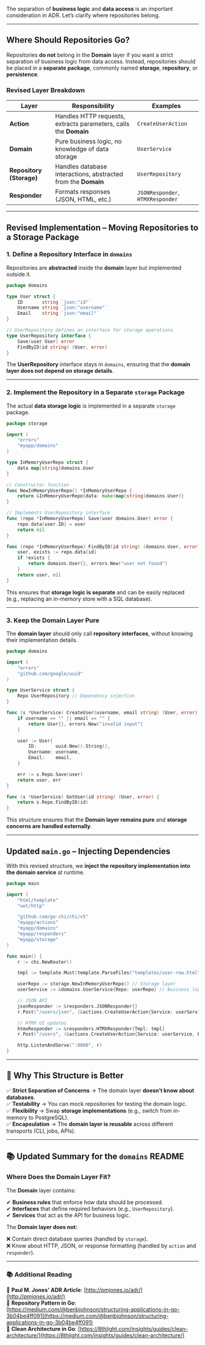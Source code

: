 The separation of **business logic** and **data access** is an important consideration in ADR. Let’s clarify where repositories belong.

---

## **Where Should Repositories Go?**
Repositories **do not** belong in the **Domain** layer if you want a strict separation of business logic from data access. Instead, repositories should be placed in a **separate package**, commonly named **storage**, **repository**, or **persistence**.

### **Revised Layer Breakdown**
| Layer                    | Responsibility                                                   | Examples                         |
|--------------------------|------------------------------------------------------------------|----------------------------------|
| **Action**               | Handles HTTP requests, extracts parameters, calls the **Domain** | `CreateUserAction`               |
| **Domain**               | Pure business logic, no knowledge of data storage                | `UserService`                    |
| **Repository (Storage)** | Handles database interactions, abstracted from the **Domain**    | `UserRepository`                 |
| **Responder**            | Formats responses (JSON, HTML, etc.)                             | `JSONResponder`, `HTMXResponder` |

---

## **Revised Implementation – Moving Repositories to a Storage Package**
### **1. Define a Repository Interface in `domains`**
Repositories are **abstracted** inside the **domain** layer but implemented outside it.

```go
package domains

type User struct {
    ID       string `json:"id"`
    Username string `json:"username"`
    Email    string `json:"email"`
}

// UserRepository defines an interface for storage operations
type UserRepository interface {
    Save(user User) error
    FindByID(id string) (User, error)
}
```

The **UserRepository** interface stays in `domains`, ensuring that the **domain layer does not depend on storage details**.

---

### **2. Implement the Repository in a Separate `storage` Package**
The actual **data storage logic** is implemented in a separate `storage` package.

```go
package storage

import (
    "errors"
    "myapp/domains"
)

type InMemoryUserRepo struct {
    data map[string]domains.User
}

// Constructor function
func NewInMemoryUserRepo() *InMemoryUserRepo {
    return &InMemoryUserRepo{data: make(map[string]domains.User)}
}

// Implements UserRepository interface
func (repo *InMemoryUserRepo) Save(user domains.User) error {
    repo.data[user.ID] = user
    return nil
}

func (repo *InMemoryUserRepo) FindByID(id string) (domains.User, error) {
    user, exists := repo.data[id]
    if !exists {
        return domains.User{}, errors.New("user not found")
    }
    return user, nil
}
```

This ensures that **storage logic is separate** and can be easily replaced (e.g., replacing an in-memory store with a SQL database).

---

### **3. Keep the Domain Layer Pure**
The **domain layer** should only call **repository interfaces**, without knowing their implementation details.

```go
package domains

import (
    "errors"
    "github.com/google/uuid"
)

type UserService struct {
    Repo UserRepository // Dependency injection
}

func (s *UserService) CreateUser(username, email string) (User, error) {
    if username == "" || email == "" {
        return User{}, errors.New("invalid input")
    }

    user := User{
        ID:       uuid.New().String(),
        Username: username,
        Email:    email,
    }

    err := s.Repo.Save(user)
    return user, err
}

func (s *UserService) GetUser(id string) (User, error) {
    return s.Repo.FindByID(id)
}
```

This structure ensures that the **Domain layer remains pure** and **storage concerns are handled externally**.

---

## **Updated `main.go` – Injecting Dependencies**
With this revised structure, we **inject the repository implementation into the domain service** at runtime.

```go
package main

import (
    "html/template"
    "net/http"

    "github.com/go-chi/chi/v5"
    "myapp/actions"
    "myapp/domains"
    "myapp/responders"
    "myapp/storage"
)

func main() {
    r := chi.NewRouter()

    tmpl := template.Must(template.ParseFiles("templates/user-row.html"))

    userRepo := storage.NewInMemoryUserRepo() // Storage layer
    userService := &domains.UserService{Repo: userRepo} // Business logic layer

    // JSON API
    jsonResponder := &responders.JSONResponder{}
    r.Post("/users/json", (&actions.CreateUserAction{Service: userService, Responder: jsonResponder}).ServeHTTP)

    // HTMX UI updates
    htmxResponder := &responders.HTMXResponder{Tmpl: tmpl}
    r.Post("/users", (&actions.CreateUserAction{Service: userService, Responder: htmxResponder}).ServeHTTP)

    http.ListenAndServe(":8080", r)
}
```

---

## **🚀 Why This Structure is Better**
✅ **Strict Separation of Concerns** → The domain layer **doesn’t know about databases**.  
✅ **Testability** → You can mock repositories for testing the domain logic.  
✅ **Flexibility** → Swap **storage implementations** (e.g., switch from in-memory to PostgreSQL).  
✅ **Encapsulation** → The **domain layer is reusable** across different transports (CLI, jobs, APIs).

---

## **📚 Updated Summary for the `domains` README**
### **Where Does the Domain Layer Fit?**
The **Domain** layer contains:

✔ **Business rules** that enforce how data should be processed.  
✔ **Interfaces** that define required behaviors (e.g., `UserRepository`).  
✔ **Services** that act as the API for business logic.

The **Domain layer does not:**

❌ Contain direct database queries (handled by `storage`).  
❌ Know about HTTP, JSON, or response formatting (handled by `action` and `responder`).

---

### **📚 Additional Reading**
🔗 **Paul M. Jones' ADR Article**: [http://pmjones.io/adr/](http://pmjones.io/adr/)  
🔗 **Repository Pattern in Go**: [https://medium.com/@benbjohnson/structuring-applications-in-go-3b04be4ff091](https://medium.com/@benbjohnson/structuring-applications-in-go-3b04be4ff091)  
🔗 **Clean Architecture in Go**: [https://8thlight.com/insights/guides/clean-architecture/](https://8thlight.com/insights/guides/clean-architecture/)
